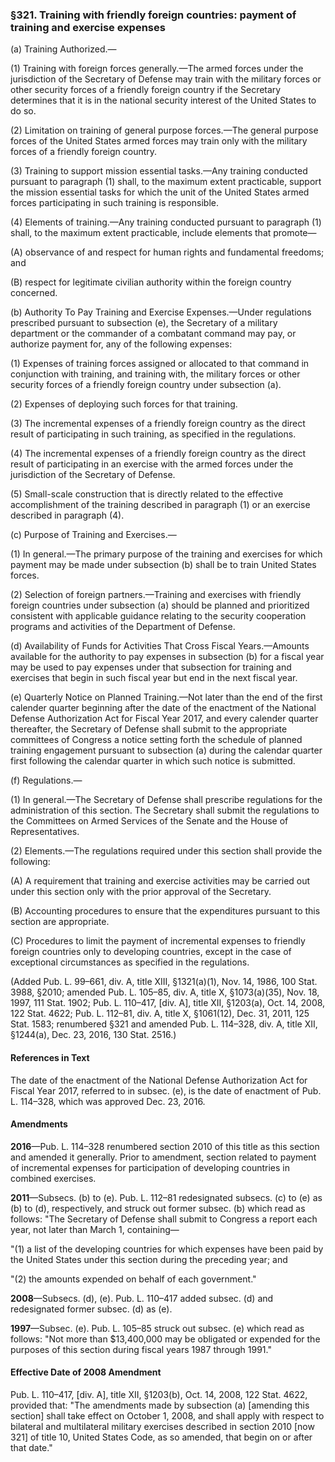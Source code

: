 ### §321. Training with friendly foreign countries: payment of training and exercise expenses ###

(a) Training Authorized.—

(1) Training with foreign forces generally.—The armed forces under the jurisdiction of the Secretary of Defense may train with the military forces or other security forces of a friendly foreign country if the Secretary determines that it is in the national security interest of the United States to do so.

(2) Limitation on training of general purpose forces.—The general purpose forces of the United States armed forces may train only with the military forces of a friendly foreign country.

(3) Training to support mission essential tasks.—Any training conducted pursuant to paragraph (1) shall, to the maximum extent practicable, support the mission essential tasks for which the unit of the United States armed forces participating in such training is responsible.

(4) Elements of training.—Any training conducted pursuant to paragraph (1) shall, to the maximum extent practicable, include elements that promote—

(A) observance of and respect for human rights and fundamental freedoms; and

(B) respect for legitimate civilian authority within the foreign country concerned.

(b) Authority To Pay Training and Exercise Expenses.—Under regulations prescribed pursuant to subsection (e), the Secretary of a military department or the commander of a combatant command may pay, or authorize payment for, any of the following expenses:

(1) Expenses of training forces assigned or allocated to that command in conjunction with training, and training with, the military forces or other security forces of a friendly foreign country under subsection (a).

(2) Expenses of deploying such forces for that training.

(3) The incremental expenses of a friendly foreign country as the direct result of participating in such training, as specified in the regulations.

(4) The incremental expenses of a friendly foreign country as the direct result of participating in an exercise with the armed forces under the jurisdiction of the Secretary of Defense.

(5) Small-scale construction that is directly related to the effective accomplishment of the training described in paragraph (1) or an exercise described in paragraph (4).

(c) Purpose of Training and Exercises.—

(1) In general.—The primary purpose of the training and exercises for which payment may be made under subsection (b) shall be to train United States forces.

(2) Selection of foreign partners.—Training and exercises with friendly foreign countries under subsection (a) should be planned and prioritized consistent with applicable guidance relating to the security cooperation programs and activities of the Department of Defense.

(d) Availability of Funds for Activities That Cross Fiscal Years.—Amounts available for the authority to pay expenses in subsection (b) for a fiscal year may be used to pay expenses under that subsection for training and exercises that begin in such fiscal year but end in the next fiscal year.

(e) Quarterly Notice on Planned Training.—Not later than the end of the first calender quarter beginning after the date of the enactment of the National Defense Authorization Act for Fiscal Year 2017, and every calender quarter thereafter, the Secretary of Defense shall submit to the appropriate committees of Congress a notice setting forth the schedule of planned training engagement pursuant to subsection (a) during the calendar quarter first following the calendar quarter in which such notice is submitted.

(f) Regulations.—

(1) In general.—The Secretary of Defense shall prescribe regulations for the administration of this section. The Secretary shall submit the regulations to the Committees on Armed Services of the Senate and the House of Representatives.

(2) Elements.—The regulations required under this section shall provide the following:

(A) A requirement that training and exercise activities may be carried out under this section only with the prior approval of the Secretary.

(B) Accounting procedures to ensure that the expenditures pursuant to this section are appropriate.

(C) Procedures to limit the payment of incremental expenses to friendly foreign countries only to developing countries, except in the case of exceptional circumstances as specified in the regulations.

(Added Pub. L. 99–661, div. A, title XIII, §1321(a)(1), Nov. 14, 1986, 100 Stat. 3988, §2010; amended Pub. L. 105–85, div. A, title X, §1073(a)(35), Nov. 18, 1997, 111 Stat. 1902; Pub. L. 110–417, [div. A], title XII, §1203(a), Oct. 14, 2008, 122 Stat. 4622; Pub. L. 112–81, div. A, title X, §1061(12), Dec. 31, 2011, 125 Stat. 1583; renumbered §321 and amended Pub. L. 114–328, div. A, title XII, §1244(a), Dec. 23, 2016, 130 Stat. 2516.)

#### References in Text ####

The date of the enactment of the National Defense Authorization Act for Fiscal Year 2017, referred to in subsec. (e), is the date of enactment of Pub. L. 114–328, which was approved Dec. 23, 2016.

#### Amendments ####

**2016**—Pub. L. 114–328 renumbered section 2010 of this title as this section and amended it generally. Prior to amendment, section related to payment of incremental expenses for participation of developing countries in combined exercises.

**2011**—Subsecs. (b) to (e). Pub. L. 112–81 redesignated subsecs. (c) to (e) as (b) to (d), respectively, and struck out former subsec. (b) which read as follows: "The Secretary of Defense shall submit to Congress a report each year, not later than March 1, containing—

"(1) a list of the developing countries for which expenses have been paid by the United States under this section during the preceding year; and

"(2) the amounts expended on behalf of each government."

**2008**—Subsecs. (d), (e). Pub. L. 110–417 added subsec. (d) and redesignated former subsec. (d) as (e).

**1997**—Subsec. (e). Pub. L. 105–85 struck out subsec. (e) which read as follows: "Not more than $13,400,000 may be obligated or expended for the purposes of this section during fiscal years 1987 through 1991."

#### Effective Date of 2008 Amendment ####

Pub. L. 110–417, [div. A], title XII, §1203(b), Oct. 14, 2008, 122 Stat. 4622, provided that: "The amendments made by subsection (a) [amending this section] shall take effect on October 1, 2008, and shall apply with respect to bilateral and multilateral military exercises described in section 2010 [now 321] of title 10, United States Code, as so amended, that begin on or after that date."